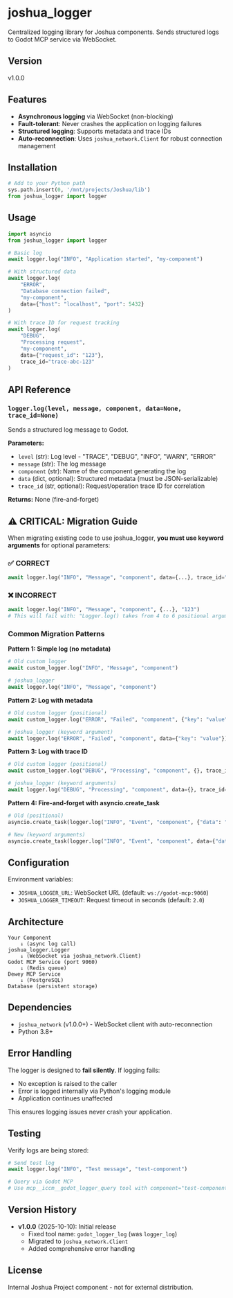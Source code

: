 # joshua_logger

Centralized logging library for Joshua components. Sends structured logs to Godot MCP service via WebSocket.

## Version

v1.0.0

## Features

- **Asynchronous logging** via WebSocket (non-blocking)
- **Fault-tolerant**: Never crashes the application on logging failures
- **Structured logging**: Supports metadata and trace IDs
- **Auto-reconnection**: Uses `joshua_network.Client` for robust connection management

## Installation

```python
# Add to your Python path
sys.path.insert(0, '/mnt/projects/Joshua/lib')
from joshua_logger import logger
```

## Usage

```python
import asyncio
from joshua_logger import logger

# Basic log
await logger.log("INFO", "Application started", "my-component")

# With structured data
await logger.log(
    "ERROR",
    "Database connection failed",
    "my-component",
    data={"host": "localhost", "port": 5432}
)

# With trace ID for request tracking
await logger.log(
    "DEBUG",
    "Processing request",
    "my-component",
    data={"request_id": "123"},
    trace_id="trace-abc-123"
)
```

## API Reference

### `logger.log(level, message, component, data=None, trace_id=None)`

Sends a structured log message to Godot.

**Parameters:**
- `level` (str): Log level - "TRACE", "DEBUG", "INFO", "WARN", "ERROR"
- `message` (str): The log message
- `component` (str): Name of the component generating the log
- `data` (dict, optional): Structured metadata (must be JSON-serializable)
- `trace_id` (str, optional): Request/operation trace ID for correlation

**Returns:** None (fire-and-forget)

## ⚠️ CRITICAL: Migration Guide

When migrating existing code to use joshua_logger, **you must use keyword arguments** for optional parameters:

### ✅ CORRECT
```python
await logger.log("INFO", "Message", "component", data={...}, trace_id="123")
```

### ❌ INCORRECT
```python
await logger.log("INFO", "Message", "component", {...}, "123")
# This will fail with: "Logger.log() takes from 4 to 6 positional arguments but 7 were given"
```

### Common Migration Patterns

**Pattern 1: Simple log (no metadata)**
```python
# Old custom logger
await custom_logger.log("INFO", "Message", "component")

# joshua_logger
await logger.log("INFO", "Message", "component")
```

**Pattern 2: Log with metadata**
```python
# Old custom logger (positional)
await custom_logger.log("ERROR", "Failed", "component", {"key": "value"})

# joshua_logger (keyword argument)
await logger.log("ERROR", "Failed", "component", data={"key": "value"})
```

**Pattern 3: Log with trace ID**
```python
# Old custom logger (positional)
await custom_logger.log("DEBUG", "Processing", "component", {}, trace_id)

# joshua_logger (keyword arguments)
await logger.log("DEBUG", "Processing", "component", data={}, trace_id=trace_id)
```

**Pattern 4: Fire-and-forget with asyncio.create_task**
```python
# Old (positional)
asyncio.create_task(logger.log("INFO", "Event", "component", {"data": "x"}, trace_id))

# New (keyword arguments)
asyncio.create_task(logger.log("INFO", "Event", "component", data={"data": "x"}, trace_id=trace_id))
```

## Configuration

Environment variables:
- `JOSHUA_LOGGER_URL`: WebSocket URL (default: `ws://godot-mcp:9060`)
- `JOSHUA_LOGGER_TIMEOUT`: Request timeout in seconds (default: `2.0`)

## Architecture

```
Your Component
    ↓ (async log call)
joshua_logger.Logger
    ↓ (WebSocket via joshua_network.Client)
Godot MCP Service (port 9060)
    ↓ (Redis queue)
Dewey MCP Service
    ↓ (PostgreSQL)
Database (persistent storage)
```

## Dependencies

- `joshua_network` (v1.0.0+) - WebSocket client with auto-reconnection
- Python 3.8+

## Error Handling

The logger is designed to **fail silently**. If logging fails:
- No exception is raised to the caller
- Error is logged internally via Python's logging module
- Application continues unaffected

This ensures logging issues never crash your application.

## Testing

Verify logs are being stored:

```python
# Send test log
await logger.log("INFO", "Test message", "test-component")

# Query via Godot MCP
# Use mcp__iccm__godot_logger_query tool with component="test-component"
```

## Version History

- **v1.0.0** (2025-10-10): Initial release
  - Fixed tool name: `godot_logger_log` (was `logger_log`)
  - Migrated to `joshua_network.Client`
  - Added comprehensive error handling

## License

Internal Joshua Project component - not for external distribution.

